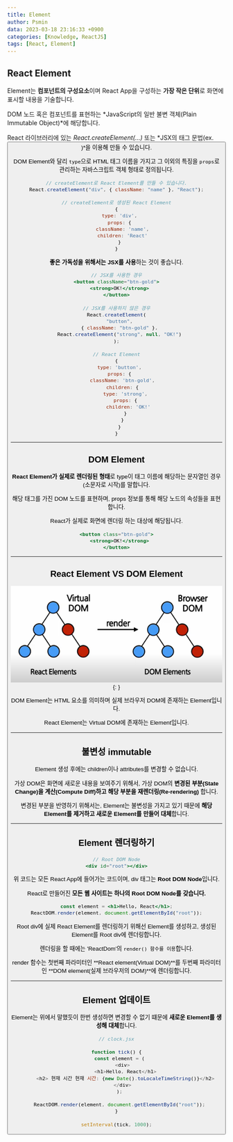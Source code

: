 ```yaml
---
title: Element
author: Psmin
data: 2023-03-18 23:16:33 +0900
categories: [Knowledge, ReactJS]
tags: [React, Element]
---
```


## React Element

Element는 **컴포넌트의 구성요소**이며 React App을 구성하는 **가장 작은 단위**로 화면에 표시할 내용을 기술합니다.

DOM 노드 혹은 컴포넌트를 표현하는 *JavaScript의 일반 불변 객체(Plain Immutable Object)*에 해당합니다.

React 라이브러리에 있는 _React.createElement(...)_ 또는 *JSX의 태그 문법(ex. <Button/>)*을 이용해 만들 수 있습니다.

DOM Element와 달리 `type`으로 HTML 태그 이름을 가지고 그 이외의 특징을 `props`로 관리하는 자바스크립트 객체 형태로 정의됩니다.

```js
// createElement로 React Element를 만들 수 있습니다.
React.createElement("div", { className: "name" }, "React");

// createElement로 생성된 React Element
{
  type: 'div',
  props: {
    className: 'name',
    children: 'React'
  }
}
```

**좋은 가독성을 위해서는 JSX를 사용**하는 것이 좋습니다.

```jsx
// JSX를 사용한 경우
<button className="btn-gold">
  <strong>OK!</strong>
</button>

// JSX를 사용하지 않은 경우
React.createElement(
  "button",
  { className: "btn-gold" },
  React.createElement("strong", null, "OK!")
);

// React Element
{
  type: 'button',
  props: {
    className: 'btn-gold',
    children: {
      type: 'strong',
      props: {
        children: 'OK!'
      }
    }
  }
}
```

---

## DOM Element

**React Element가 실제로 렌더링된 형태**로 type이 태그 이름에 해당하는 문자열인 경우(소문자로 시작)를 말합니다.

해당 태그를 가진 DOM 노드를 표현하며, props 정보를 통해 해당 노드의 속성들을 표현합니다.

React가 실제로 화면에 렌더링 하는 대상에 해당됩니다.

```jsx
<button class="btn-gold">
  <strong>OK!</strong>
</button>
```

---

## React Element VS DOM Element

![Elements](/assets/img/elements.png){: }

DOM Element는 HTML 요소를 의미하며 실제 브라우저 DOM에 존재하는 Element입니다.

React Element는 Virtual DOM에 존재하는 Element입니다.

---

## 불변성 immutable

Element 생성 후에는 children이나 attributes를 변경할 수 없습니다.

가상 DOM은 화면에 새로운 내용을 보여주기 위해서, 가상 DOM의 **변경된 부분(State Change)을 계산(Compute Diff)하고 해당 부분을 재렌더링(Re-rendering)** 합니다.

변경된 부분을 반영하기 위해서는, Element는 불변성을 가지고 있기 때문에 **해당 Element를 제거하고 새로운 Element를 만들어 대체**합니다.

---

## Element 렌더링하기

```jsx
// Root DOM Node
<div id="root"></div>
```

위 코드는 모든 React App에 들어가는 코드이며, div 태그는 **Root DOM Node**입니다.

React로 만들어진 **모든 웹 사이트는 하나의 Root DOM Node를 갖습니다.**

```jsx
const element = <h1>Hello, React</h1>;
ReactDOM.render(element, document.getElementById("root"));
```

Root div에 실제 React Element를 렌더링하기 위해선 Element를 생성하고, 생성된 Element를 Root div에 렌더링합니다.

렌더링을 할 때에는 'ReactDom'의 `render() 함수를 이용`합니다.

render 함수는 첫번째 파라미터인 **React element(Virtual DOM)**를 두번째 파라미터인 **DOM element(실제 브라우저의 DOM)**에 렌더링합니다.

---

## Element 업데이트

Element는 위에서 말했듯이 한번 생성하면 변경할 수 없기 떄문에 **새로운 Element를 생성해 대체**합니다.

```js
// clock.jsx

function tick() {
  const element = (
    <div>
      <h1>Hello, React</h1>
      <h2> 현재 시간 현재 시간: {new Date().toLocaleTimeString()}</h2>
    </div>
  );

  ReactDOM.render(element, document.getElementById("root"));
}

setInterval(tick, 1000);
```
